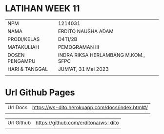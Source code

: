 # LATIHAN WEEK 11

|                |                                     |
| -------------- | ----------------------------------- |
| NPM            | 1214031                             |
| NAMA           | ERDITO NAUSHA ADAM                  |
| PRODI/KELAS    | D4TI/2B                             |
| MATAKULIAH     | PEMOGRAMAN III                      |
| DOSEN PENGAMPU | INDRA RIKSA HERLAMBANG M.KOM., SFPC |
| HARI & TANGGAL | JUM'AT, 31 Mei 2023                 |
|                |                                     |

# Url Github Pages

|          |                                                 |
| -------- | ----------------------------------------------- |
| Url Docs | https://ws-dito.herokuapp.com/docs/index.html#/ |
|          |                                                 |

|            |                                     |
| ---------- | ----------------------------------- |
| Url Github | https://github.com/erditona/ws-dito |
|            |                                     |
